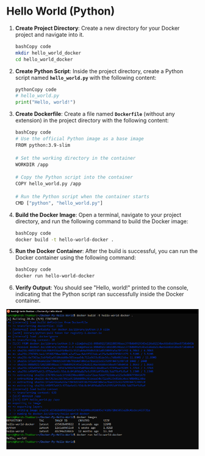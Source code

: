 # Hello World (Python)

1. **Create Project Directory**:
Create a new directory for your Docker project and navigate into it.
    
    ```bash
    bashCopy code
    mkdir hello_world_docker
    cd hello_world_docker
    
    ```
    
2. **Create Python Script**:
Inside the project directory, create a Python script named **`hello_world.py`** with the following content:
    
    ```python
    pythonCopy code
    # hello_world.py
    print("Hello, world!")
    
    ```
    
3. **Create Dockerfile**:
Create a file named **`Dockerfile`** (without any extension) in the project directory with the following content:
    
    ```bash
    bashCopy code
    # Use the official Python image as a base image
    FROM python:3.9-slim
    
    # Set the working directory in the container
    WORKDIR /app
    
    # Copy the Python script into the container
    COPY hello_world.py /app
    
    # Run the Python script when the container starts
    CMD ["python", "hello_world.py"]
    
    ```
    
4. **Build the Docker Image**:
Open a terminal, navigate to your project directory, and run the following command to build the Docker image:
    
    ```bash
    bashCopy code
    docker build -t hello-world-docker .
    
    ```
    
5. **Run the Docker Container**:
After the build is successful, you can run the Docker container using the following command:
    
    ```bash
    bashCopy code
    docker run hello-world-docker
    
    ```
    
6. **Verify Output**:
You should see "Hello, world!" printed to the console, indicating that the Python script ran successfully inside the Docker container.

<img src="https://github.com/Harsh971/Docker-Projects/blob/main/Docker/Docker-Py-Hello-World/image1.png"></img>